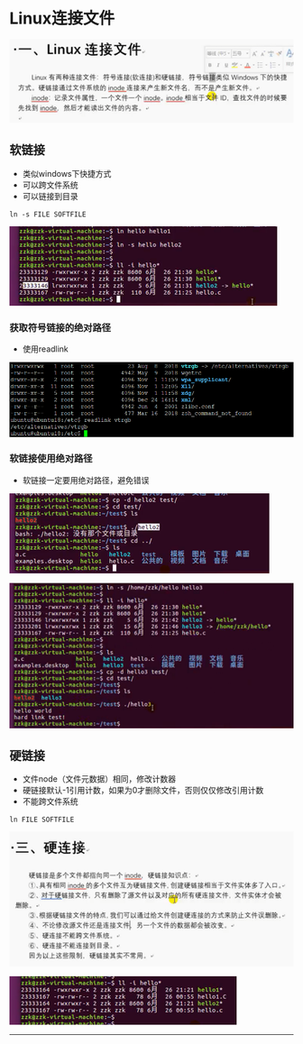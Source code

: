 # Linux连接文件

![20200414_065734_78](image/20200414_065734_78.png)

## 软链接

* 类似windows下快捷方式
* 可以跨文件系统
* 可以链接到目录


```
ln -s FILE SOFTFILE
```

![20200414_070155_57](image/20200414_070155_57.png)

### 获取符号链接的绝对路径

* 使用readlink

![20200414_070329_81](image/20200414_070329_81.png)

### 软链接使用绝对路径

* 软链接一定要用绝对路径，避免错误

![20200414_070508_40](image/20200414_070508_40.png)

![20200414_070543_26](image/20200414_070543_26.png)



## 硬链接

* 文件node（文件元数据）相同，修改计数器
* 硬链接默认-1引用计数，如果为0才删除文件，否则仅仅修改引用计数
* 不能跨文件系统

```
ln FILE SOFTFILE
```

![20200414_065850_82](image/20200414_065850_82.png)

![20200414_070038_84](image/20200414_070038_84.png)




---
